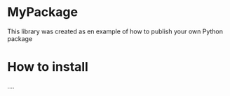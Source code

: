 # MyPackage
This library was created as en example of how to publish your own Python package

# How to install
....